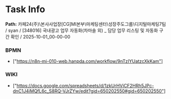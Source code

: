 # Task Info

**Path:** 카페24(주)\본사사업장\[CG]MI본부\마케팅센터\성장주도그룹\디지털마케팅7팀 / syan / [348016] 국내광고 업무 자동화(차마솔 외) _ 담당 업무 리스팅 및 자동화 구간 확인 / 2025-10-01_00-00-00

### BPMN
- ["https://n8n-mi-010-web.hanpda.com/workflow/9nTzIYUatzcXkKam"]

### WIKI
- ["https://docs.google.com/spreadsheets/d/1zkUrHViCF2HRh5JPc-dnC1J4iMQfL6c_S8RQ-VJrZYw/edit?gid=650202550#gid=650202550"]

